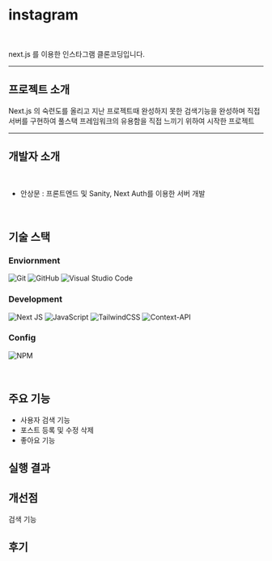 # instagram
<br>

next.js 를 이용한 인스타그램 클론코딩입니다.

---

## 프로젝트 소개

Next.js 의 숙련도를 올리고 지난 프로젝트때 완성하지 못한 검색기능을 완성하며 직접 서버를 구현하여 풀스택 프레임워크의 유용함을 직접 느끼기 위하여 시작한 프로젝트

---
## 개발자 소개

<br>

* 안상문 : 프론트엔드 및 Sanity, Next Auth를 이용한 서버 개발
  
<br>

## 기술 스택

### Enviornment

![Git](https://img.shields.io/badge/git-%23F05033.svg?style=for-the-badge&logo=git&logoColor=white)
 ![GitHub](https://img.shields.io/badge/github-%23121011.svg?style=for-the-badge&logo=github&logoColor=white)
 ![Visual Studio Code](https://img.shields.io/badge/Visual%20Studio%20Code-0078d7.svg?style=for-the-badge&logo=visual-studio-code&logoColor=white)

### Development

![Next JS](https://img.shields.io/badge/Next-black?style=for-the-badge&logo=next.js&logoColor=white)
![JavaScript](https://img.shields.io/badge/javascript-%23323330.svg?style=for-the-badge&logo=javascript&logoColor=%23F7DF1E)
![TailwindCSS](https://img.shields.io/badge/tailwindcss-%2338B2AC.svg?style=for-the-badge&logo=tailwind-css&logoColor=white)
![Context-API](https://img.shields.io/badge/Context--Api-000000?style=for-the-badge&logo=react)


### Config

![NPM](https://img.shields.io/badge/NPM-%23CB3837.svg?style=for-the-badge&logo=npm&logoColor=white)

<br>

## 주요 기능

* 사용자 검색 기능
* 포스트 등록 및 수정 삭제
* 좋아요 기능
  

## 실행 결과


## 개선점

검색 기능

## 후기
 


